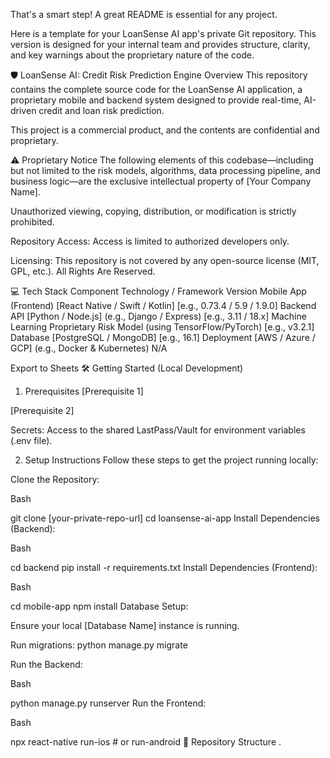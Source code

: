 That's a smart step! A great README is essential for any project.

Here is a template for your LoanSense AI app's private Git repository. This version is designed for your internal team and provides structure, clarity, and key warnings about the proprietary nature of the code.

🛡️ LoanSense AI: Credit Risk Prediction Engine
Overview
This repository contains the complete source code for the LoanSense AI application, a proprietary mobile and backend system designed to provide real-time, AI-driven credit and loan risk prediction.

This project is a commercial product, and the contents are confidential and proprietary.

⚠️ Proprietary Notice
The following elements of this codebase—including but not limited to the risk models, algorithms, data processing pipeline, and business logic—are the exclusive intellectual property of [Your Company Name].

Unauthorized viewing, copying, distribution, or modification is strictly prohibited.

Repository Access: Access is limited to authorized developers only.

Licensing: This repository is not covered by any open-source license (MIT, GPL, etc.). All Rights Are Reserved.

💻 Tech Stack
Component	Technology / Framework	Version
Mobile App (Frontend)	[React Native / Swift / Kotlin]	[e.g., 0.73.4 / 5.9 / 1.9.0]
Backend API	[Python / Node.js] (e.g., Django / Express)	[e.g., 3.11 / 18.x]
Machine Learning	Proprietary Risk Model (using TensorFlow/PyTorch)	[e.g., v3.2.1]
Database	[PostgreSQL / MongoDB]	[e.g., 16.1]
Deployment	[AWS / Azure / GCP] (e.g., Docker & Kubernetes)	N/A

Export to Sheets
🛠️ Getting Started (Local Development)
1. Prerequisites
[Prerequisite 1]

[Prerequisite 2]

Secrets: Access to the shared LastPass/Vault for environment variables (.env file).

2. Setup Instructions
Follow these steps to get the project running locally:

Clone the Repository:

Bash

git clone [your-private-repo-url]
cd loansense-ai-app
Install Dependencies (Backend):

Bash

cd backend
pip install -r requirements.txt
Install Dependencies (Frontend):

Bash

cd mobile-app
npm install
Database Setup:

Ensure your local [Database Name] instance is running.

Run migrations: python manage.py migrate

Run the Backend:

Bash

python manage.py runserver
Run the Frontend:

Bash

npx react-native run-ios # or run-android
📂 Repository Structure
.
